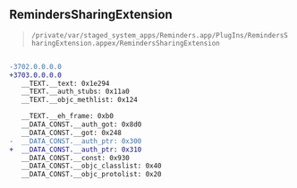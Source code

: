 ## RemindersSharingExtension

> `/private/var/staged_system_apps/Reminders.app/PlugIns/RemindersSharingExtension.appex/RemindersSharingExtension`

```diff

-3702.0.0.0.0
+3703.0.0.0.0
   __TEXT.__text: 0x1e294
   __TEXT.__auth_stubs: 0x11a0
   __TEXT.__objc_methlist: 0x124

   __TEXT.__eh_frame: 0xb0
   __DATA_CONST.__auth_got: 0x8d0
   __DATA_CONST.__got: 0x248
-  __DATA_CONST.__auth_ptr: 0x300
+  __DATA_CONST.__auth_ptr: 0x310
   __DATA_CONST.__const: 0x930
   __DATA_CONST.__objc_classlist: 0x40
   __DATA_CONST.__objc_protolist: 0x20

```
